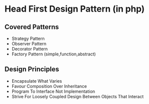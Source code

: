 # Head First Design Pattern (in php)


## Covered Patterns

- Strategy Pattern
- Observer Pattern
- Decorator Pattern
- Factory Pattern (simple,function,abstract)


## Design Principles

- Encapsulate What Varies
- Favour Composition Over Inheritance
- Program To Interface Not Implementation
- Strive For Loosely Coupled Design Between Objects That Interact